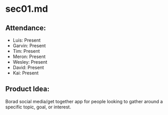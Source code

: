 # sec01.md

## Attendance:
* Luis: Present
* Garvin: Present
* Tim: Present
* Meron: Present
* Wesley: Present
* David: Present
* Kai: Present

## Product Idea:
Borad social media/get together app for people looking to gather around a specific topic, goal, or interest.
